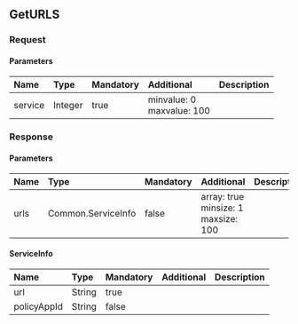 ## GetURLS

### Request
#### Parameters
|Name|Type|Mandatory|Additional|Description|
|:---|:---|:--------|:---------|:----------|
|service|Integer|true|minvalue: 0<br>maxvalue: 100||
### Response
#### Parameters
|Name|Type|Mandatory|Additional|Description|
|:---|:---|:--------|:---------|:----------|
|urls|Common.ServiceInfo|false|array: true<br>minsize: 1<br>maxsize: 100||
#### ServiceInfo
|Name|Type|Mandatory|Additional|Description|
|:---|:---|:--------|:---------|:----------|
|url|String|true|||
|policyAppId|String|false|||
